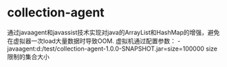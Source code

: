 # collection-agent
通过javaagent和javassist技术实现对java的ArrayList和HashMap的增强，避免在虚拟器一次load大量数据时导致OOM.
虚拟机通过配置参数：
-javaagent:d:/test/collection-agent-1.0.0-SNAPSHOT.jar=size=100000
size 限制的集合大小

